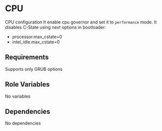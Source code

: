 CPU
=========

CPU configuration
It enable cpu governor and set it to `performance` mode. It disables C-State using next options in bootloader:

- processor.max_cstate=0
- intel_idle.max_cstate=0

Requirements
------------

Supports only GRUB options

Role Variables
--------------

No variables

Dependencies
------------

No dependencies

